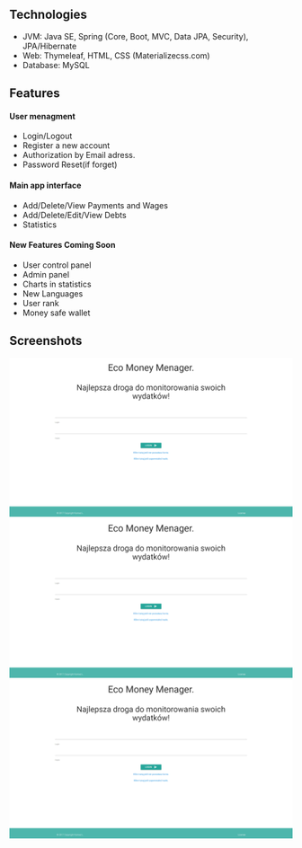## Technologies
- JVM: Java SE, Spring (Core, Boot, MVC, Data JPA, Security), JPA/Hibernate
- Web: Thymeleaf, HTML, CSS (Materializecss.com)
- Database: MySQL

## Features

#### User menagment
- Login/Logout
- Register a new account
- Authorization by Email adress.
- Password Reset(if forget)

#### Main app interface
- Add/Delete/View Payments and Wages
- Add/Delete/Edit/View Debts
- Statistics

#### New Features Coming Soon

- User control panel
- Admin panel
- Charts in statistics
- New Languages
- User rank
- Money safe wallet
 
## Screenshots
![](https://github.com/gramachinx/MoneyMenager/blob/master/screenshots/1.png)
![](https://github.com/gramachinx/MoneyMenager/blob/master/screenshots/1.png)
![](https://github.com/gramachinx/MoneyMenager/blob/master/screenshots/1.png)
